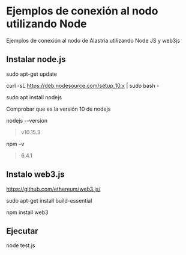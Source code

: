 # Ejemplos de conexión al nodo utilizando Node

Ejemplos de conexión al nodo de Alastria utilizando Node JS y web3js 

## Instalar node.js 

  sudo apt-get update  

  curl -sL https://deb.nodesource.com/setup_10.x | sudo bash -  

  sudo apt install nodejs 

Comprobar que es la versión 10 de nodejs 

  nodejs --version 

  > v10.15.3 

  npm –v 

  > 6.4.1 


## Instalo web3.js 

https://github.com/ethereum/web3.js/ 

  sudo apt-get install build-essential 

  npm install web3 


## Ejecutar 

  node test.js 

